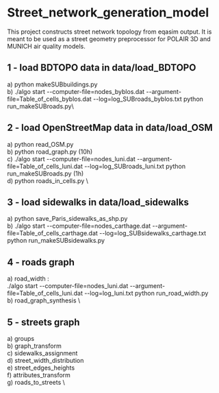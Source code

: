 # Street_network_generation_model

This project constructs street network topology from eqasim output.
It is meant to be used as a street geometry preprocessor for POLAIR 3D and MUNICH air quality models.

## 1 - load BDTOPO data in data/load_BDTOPO
a) python makeSUBbuildings.py \
b) ./algo start --computer-file=nodes_byblos.dat --argument-file=Table_of_cells_byblos.dat --log=log_SUBroads_byblos.txt python run_makeSUBroads.py\

## 2 - load OpenStreetMap data in data/load_OSM
a) python read_OSM.py\
b) python road_graph.py (10h)\
c) ./algo start --computer-file=nodes_luni.dat --argument-file=Table_of_cells_luni.dat --log=log_SUBroads_luni.txt python run_makeSUBroads.py (1h)\
d) python roads_in_cells.py
\
## 3 - load sidewalks in data/load_sidewalks
a) python save_Paris_sidewalks_as_shp.py\
b) ./algo start --computer-file=nodes_carthage.dat --argument-file=Table_of_cells_carthage.dat --log=log_SUBsidewalks_carthage.txt python run_makeSUBsidewalks.py

## 4 - roads graph
a) road_width :\
./algo start --computer-file=nodes_luni.dat --argument-file=Table_of_cells_luni.dat --log=log_luni.txt python run_road_width.py \
b) road_graph_synthesis \

## 5 - streets graph
a) groups \
b) graph_transform \
c) sidewalks_assignment \
d) street_width_distribution \
e) street_edges_heights \
f) attributes_transform \
g) roads_to_streets \
